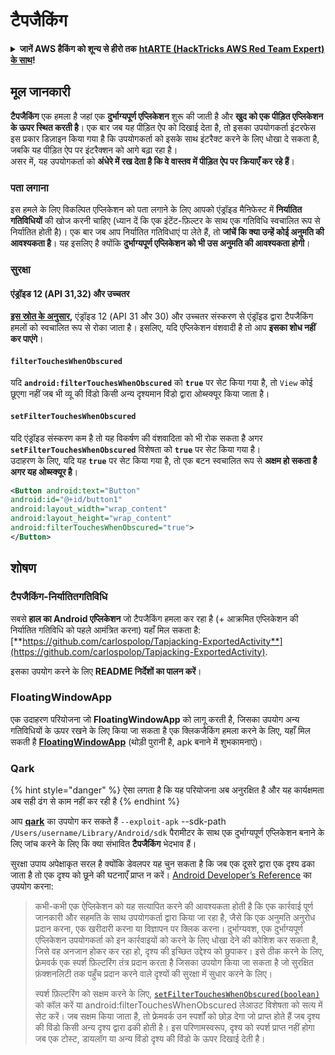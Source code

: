 # टैपजैकिंग

<details>

<summary><strong>जानें AWS हैकिंग को शून्य से हीरो तक</strong> <a href="https://training.hacktricks.xyz/courses/arte"><strong>htARTE (HackTricks AWS Red Team Expert) के साथ</strong></a><strong>!</strong></summary>

HackTricks का समर्थन करने के अन्य तरीके:

* यदि आप चाहते हैं कि आपकी **कंपनी HackTricks में विज्ञापित हो** या **HackTricks को PDF में डाउनलोड करें** तो [**सब्सक्रिप्शन प्लान्स देखें**](https://github.com/sponsors/carlospolop)!
* [**आधिकारिक PEASS और HackTricks स्वैग**](https://peass.creator-spring.com) प्राप्त करें
* हमारे विशेष [**NFTs**](https://opensea.io/collection/the-peass-family) संग्रह [**The PEASS Family**](https://opensea.io/collection/the-peass-family) खोजें
* **शामिल हों** 💬 [**डिस्कॉर्ड समूह**](https://discord.gg/hRep4RUj7f) या [**टेलीग्राम समूह**](https://t.me/peass) या **मुझे** **ट्विटर** 🐦 [**@carlospolopm**](https://twitter.com/carlospolopm)** पर फॉलो** करें।
* **अपने हैकिंग ट्रिक्स साझा करें** द्वारा PRs सबमिट करके [**HackTricks**](https://github.com/carlospolop/hacktricks) और [**HackTricks Cloud**](https://github.com/carlospolop/hacktricks-cloud) github repos में।

</details>

## **मूल जानकारी**

**टैपजैकिंग** एक हमला है जहां एक **दुर्भाग्यपूर्ण एप्लिकेशन** शुरू की जाती है और **खुद को एक पीड़ित एप्लिकेशन के ऊपर स्थित करती है**। एक बार जब यह पीड़ित ऐप को दिखाई देता है, तो इसका उपयोगकर्ता इंटरफेस इस प्रकार डिज़ाइन किया गया है कि उपयोगकर्ता को इसके साथ इंटरैक्ट करने के लिए धोखा दे सकता है, जबकि यह पीड़ित ऐप पर इंटरैक्शन को आगे बढ़ा रहा है।\
असर में, यह उपयोगकर्ता को **अंधेरे में रख देता है कि वे वास्तव में पीड़ित ऐप पर क्रियाएँ कर रहे हैं**।

### पता लगाना

इस हमले के लिए विकल्पित एप्लिकेशन को पता लगाने के लिए आपको एंड्रॉइड मैनिफेस्ट में **निर्यातित गतिविधियों** की खोज करनी चाहिए (ध्यान दें कि एक इंटेंट-फ़िल्टर के साथ एक गतिविधि स्वचालित रूप से निर्यातित होती है)। एक बार जब आप निर्यातित गतिविधाएं पा लेते हैं, तो **जांचें कि क्या उन्हें कोई अनुमति की आवश्यकता है**। यह इसलिए है क्योंकि **दुर्भाग्यपूर्ण एप्लिकेशन को भी उस अनुमति की आवश्यकता होगी**।

### सुरक्षा

#### एंड्रॉइड 12 (API 31,32) और उच्चतर

[**इस स्रोत के अनुसार**](https://www.geeksforgeeks.org/tapjacking-in-android/)**,** एंड्रॉइड 12 (API 31 और 30) और उच्चतर संस्करण से एंड्रॉइड द्वारा टैपजैकिंग हमलों को स्वचालित रूप से रोका जाता है। इसलिए, यदि एप्लिकेशन वंशवादी है तो आप **इसका शोध नहीं कर पाएंगे**।

#### `filterTouchesWhenObscured`

यदि **`android:filterTouchesWhenObscured`** को **`true`** पर सेट किया गया है, तो `View` कोई छूएगा नहीं जब भी व्यू की विंडो किसी अन्य दृश्यमान विंडो द्वारा ओब्स्क्यूर किया जाता है।

#### **`setFilterTouchesWhenObscured`**

यदि एंड्रॉइड संस्करण कम है तो यह विकर्षण की वंशवादिता को भी रोक सकता है अगर **`setFilterTouchesWhenObscured`** विशेषता को **`true`** पर सेट किया गया है।\
उदाहरण के लिए, यदि यह **`true`** पर सेट किया गया है, तो एक बटन स्वचालित रूप से **अक्षम हो सकता है अगर यह ओब्स्क्यूर है**।
```xml
<Button android:text="Button"
android:id="@+id/button1"
android:layout_width="wrap_content"
android:layout_height="wrap_content"
android:filterTouchesWhenObscured="true">
</Button>
```
## शोषण

### टैपजैकिंग-निर्यातितगतिविधि

सबसे **हाल का Android एप्लिकेशन** जो टैपजैकिंग हमला कर रहा है (+ आक्रमित एप्लिकेशन की निर्यातित गतिविधि को पहले आमंत्रित करना) यहाँ मिल सकता है: [**https://github.com/carlospolop/Tapjacking-ExportedActivity**](https://github.com/carlospolop/Tapjacking-ExportedActivity).

इसका उपयोग करने के लिए **README निर्देशों का पालन करें**।

### FloatingWindowApp

एक उदाहरण परियोजना जो **FloatingWindowApp** को लागू करती है, जिसका उपयोग अन्य गतिविधियों के ऊपर रखने के लिए किया जा सकता है एक क्लिकजैकिंग हमला करने के लिए, यहाँ मिल सकती है [**FloatingWindowApp**](https://github.com/aminography/FloatingWindowApp) (थोड़ी पुरानी है, apk बनाने में शुभकामनाएं)।

### Qark

{% hint style="danger" %}
ऐसा लगता है कि यह परियोजना अब अनुरक्षित है और यह कार्यक्षमता अब सही ढंग से काम नहीं कर रही है
{% endhint %}

आप [**qark**](https://github.com/linkedin/qark) का उपयोग कर सकते हैं `--exploit-apk` --sdk-path `/Users/username/Library/Android/sdk` पैरामीटर के साथ एक दुर्भाग्यपूर्ण एप्लिकेशन बनाने के लिए जांच करने के लिए कि क्या संभावित **टैपजैकिंग** भेदभाव हैं।

सुरक्षा उपाय अपेक्षाकृत सरल है क्योंकि डेवलपर यह चुन सकता है कि जब एक दूसरे द्वारा एक दृश्य ढका जाता है तो एक दृश्य को छूने की घटनाएँ प्राप्त न करें। [Android Developer’s Reference](https://developer.android.com/reference/android/view/View#security) का उपयोग करना:

> कभी-कभी एक ऐप्लिकेशन को यह सत्यापित करने की आवश्यकता होती है कि एक कार्रवाई पूर्ण जानकारी और सहमति के साथ उपयोगकर्ता द्वारा किया जा रहा है, जैसे कि एक अनुमति अनुरोध प्रदान करना, एक खरीदारी करना या विज्ञापन पर क्लिक करना। दुर्भाग्यवश, एक दुर्भाग्यपूर्ण एप्लिकेशन उपयोगकर्ता को इन कार्रवाइयों को करने के लिए धोखा देने की कोशिश कर सकता है, जिसे वह अनजान होकर कर रहा हो, दृश्य की इच्छित उद्देश्य को छुपाकर। इसे ठीक करने के लिए, फ्रेमवर्क एक स्पर्श फ़िल्टरिंग तंत्र प्रदान करता है जिसका उपयोग किया जा सकता है जो सुरक्षित फ़ंक्शनलिटी तक पहुँच प्रदान करने वाले दृश्यों की सुरक्षा में सुधार करने के लिए।
>
> स्पर्श फ़िल्टरिंग को सक्षम करने के लिए, [`setFilterTouchesWhenObscured(boolean)`](https://developer.android.com/reference/android/view/View#setFilterTouchesWhenObscured%28boolean%29) को कॉल करें या android:filterTouchesWhenObscured लेआउट विशेषता को सत्य में सेट करें। जब सक्षम किया जाता है, तो फ्रेमवर्क उन स्पर्शों को छोड़ देगा जो प्राप्त होते हैं जब दृश्य की विंडो किसी अन्य दृश्य द्वारा ढकी होती है। इस परिणामस्वरूप, दृश्य को स्पर्श प्राप्त नहीं होगा जब एक टोस्ट, डायलॉग या अन्य विंडो दृश्य की विंडो के ऊपर दिखाई देती है।
